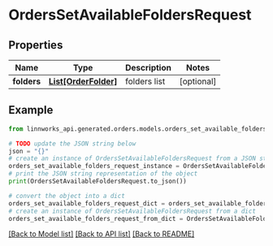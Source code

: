 # OrdersSetAvailableFoldersRequest


## Properties

Name | Type | Description | Notes
------------ | ------------- | ------------- | -------------
**folders** | [**List[OrderFolder]**](OrderFolder.md) | folders list | [optional] 

## Example

```python
from linnworks_api.generated.orders.models.orders_set_available_folders_request import OrdersSetAvailableFoldersRequest

# TODO update the JSON string below
json = "{}"
# create an instance of OrdersSetAvailableFoldersRequest from a JSON string
orders_set_available_folders_request_instance = OrdersSetAvailableFoldersRequest.from_json(json)
# print the JSON string representation of the object
print(OrdersSetAvailableFoldersRequest.to_json())

# convert the object into a dict
orders_set_available_folders_request_dict = orders_set_available_folders_request_instance.to_dict()
# create an instance of OrdersSetAvailableFoldersRequest from a dict
orders_set_available_folders_request_from_dict = OrdersSetAvailableFoldersRequest.from_dict(orders_set_available_folders_request_dict)
```
[[Back to Model list]](../README.md#documentation-for-models) [[Back to API list]](../README.md#documentation-for-api-endpoints) [[Back to README]](../README.md)


